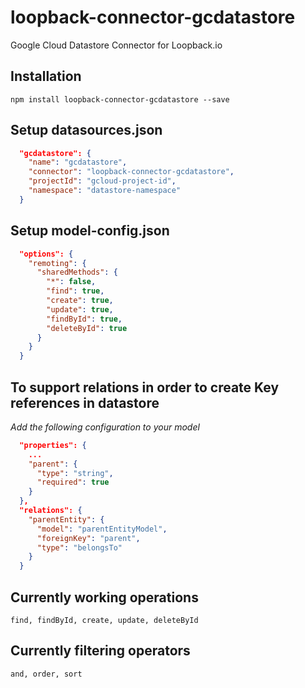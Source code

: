 # loopback-connector-gcdatastore
Google Cloud Datastore Connector for Loopback.io

## Installation

    npm install loopback-connector-gcdatastore --save

## Setup datasources.json
```json
  "gcdatastore": {
    "name": "gcdatastore",
    "connector": "loopback-connector-gcdatastore",
    "projectId": "gcloud-project-id",
    "namespace": "datastore-namespace"
  }
```

## Setup model-config.json
```json
  "options": {
    "remoting": {
      "sharedMethods": {
        "*": false,
        "find": true,
        "create": true,
        "update": true,
        "findById": true,
        "deleteById": true
      }
    }
  }
```

## To support relations in order to create Key references in datastore
*Add the following configuration to your model*
```json
  "properties": {
    ...
    "parent": {
      "type": "string",
      "required": true
    }
  },
  "relations": {
    "parentEntity": {
      "model": "parentEntityModel",
      "foreignKey": "parent",
      "type": "belongsTo"
    }
  }
```

## Currently working operations
    find, findById, create, update, deleteById

## Currently filtering operators
    and, order, sort